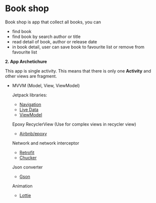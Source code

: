 # Book shop

Book shop is app that collect all books, you can 

- find book
- find book by search author or title
- read detail of book, author or release date
- in book detail, user can save book to favourite list or remove from favourite list

**2. App Archetichure**

This app is single activity. This means that there is only one **Activity** and other views are fragment.

- MVVM (Model, View, ViewModel)

  Jetpack libraries:
  * [Navigation](https://developer.android.com/jetpack/androidx/releases/navigation)
  * [Live Data](https://developer.android.com/jetpack/androidx/releases/lifecycle)
  * [ViewModel](https://developer.android.com/topic/libraries/architecture/viewmodel) 
  
  Epoxy RecyclerView (Use for complex views in recycler view)
  * [Airbnb/epoxy](https://github.com/airbnb/epoxy/)

  Network and network interceptor
  * [Retrofit](https://square.github.io/retrofit/)
  * [Chucker](https://github.com/ChuckerTeam/chucker)

  Json converter
  * [Gson](https://github.com/google/gson)

  Animation 
  * [Lottie](https://airbnb.io/projects/lottie-android/#:~:text=Lottie%20for%20Android,painstakingly%20recreating%20it%20by%20hand)
